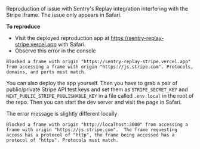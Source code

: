 Reproduction of issue with Sentry's Replay integration interfering with the Stripe iframe. The issue only appears in Safari.

**To reproduce**

- Visit the deployed reproduction app at https://sentry-replay-stripe.vercel.app with Safari.
- Observe this error in the console

```
Blocked a frame with origin "https://sentry-replay-stripe.vercel.app" from accessing a frame with origin "https://js.stripe.com". Protocols, domains, and ports must match.
```

You can also deploy the app yourself. Then you have to grab a pair of public/private Stripe API test keys and set them as `STRIPE_SECRET_KEY` and `NEXT_PUBLIC_STRIPE_PUBLISHABLE_KEY` in a file called `.env.local` in the root of the repo. Then you can start the dev server and visit the page in Safari.

The error message is slightly different locally

```
Blocked a frame with origin "http://localhost:3000" from accessing a frame with origin "https://js.stripe.com".  The frame requesting access has a protocol of "http", the frame being accessed has a protocol of "https". Protocols must match.
```
